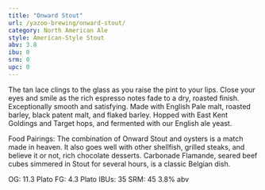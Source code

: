 ```yaml
---
title: "Onward Stout"
url: /yazoo-brewing/onward-stout/
category: North American Ale
style: American-Style Stout
abv: 3.8
ibu: 0
srm: 0
upc: 0
---
```

The tan lace clings to the glass as you raise the pint to your lips. Close your eyes and smile as the rich espresso notes fade to a dry, roasted finish. Exceptionally smooth and satisfying. Made with English Pale malt, roasted barley, black patent malt, and flaked barley. Hopped with East Kent Goldings and Target hops, and fermented with our English ale yeast.

Food Pairings: The combination of Onward Stout and oysters is a match made in heaven. It also goes well with other shellfish, grilled steaks, and believe it or not, rich chocolate desserts. Carbonade Flamande, seared beef cubes simmered in Stout for several hours, is a classic Belgian dish.

OG: 11.3 Plato
FG: 4.3 Plato
IBUs: 35
SRM: 45
3.8% abv
